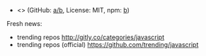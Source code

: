 
* <> (GitHub: [a/b](https://github.com/a/b), License: MIT, npm: [b](https://www.npmjs.com/package/b))


Fresh news:
* trending repos http://gitly.co/categories/javascript
* trending repos (official) https://github.com/trending/javascript
